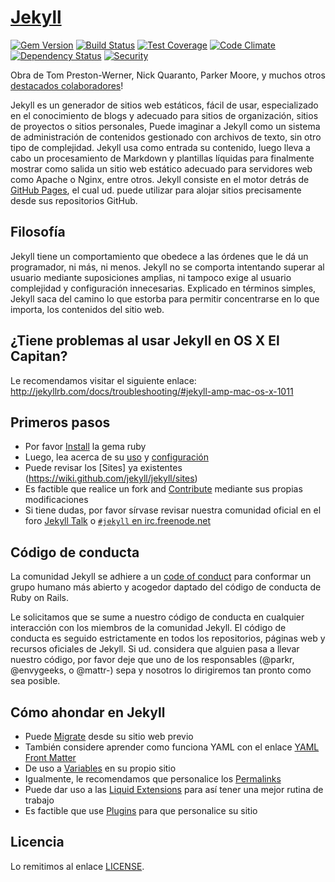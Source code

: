 # [Jekyll](http://jekyllrb.com/)

[![Gem Version](https://img.shields.io/gem/v/jekyll.svg)][ruby-gems]
[![Build Status](https://travis-ci.org/jekyll/jekyll.svg?branch=master)][travis]
[![Test Coverage](https://codeclimate.com/github/jekyll/jekyll/badges/coverage.svg)][coverage]
[![Code Climate](https://codeclimate.com/github/jekyll/jekyll/badges/gpa.svg)][codeclimate]
[![Dependency Status](https://gemnasium.com/jekyll/jekyll.svg)][gemnasium]
[![Security](https://hakiri.io/github/jekyll/jekyll/master.svg)][hakiri]

[ruby-gems]: https://rubygems.org/gems/jekyll
[gemnasium]: https://gemnasium.com/jekyll/jekyll
[codeclimate]: https://codeclimate.com/github/jekyll/jekyll
[coverage]: https://codeclimate.com/github/jekyll/jekyll/coverage
[hakiri]: https://hakiri.io/github/jekyll/jekyll/master
[travis]: https://travis-ci.org/jekyll/jekyll

Obra de Tom Preston-Werner, Nick Quaranto, Parker Moore, y muchos otros [destacados colaboradores](https://github.com/jekyll/jekyll/graphs/contributors)!

Jekyll es un generador de sitios web estáticos, fácil de usar, especializado en el conocimiento de blogs y adecuado para sitios de organización, sitios de proyectos o sitios personales, Puede imaginar a Jekyll como un sistema de administración de contenidos gestionado con archivos de texto, sin otro tipo de complejidad. Jekyll usa como entrada su contenido, luego lleva a cabo un procesamiento de Markdown y plantillas líquidas para finalmente mostrar como salida un sitio web estático adecuado para servidores web como Apache o Nginx, entre otros. Jekyll consiste en el motor detrás de [GitHub Pages](http://pages.github.com), el cual ud. puede utilizar para alojar sitios precisamente desde sus repositorios GitHub.

## Filosofía

Jekyll tiene un comportamiento que obedece a las órdenes que le dá un programador, ni más, ni menos. Jekyll no se comporta intentando superar al usuario mediante suposiciones amplias, ni tampoco exige al usuario complejidad y configuración innecesarias. Explicado en términos simples, Jekyll saca del camino lo que estorba para permitir concentrarse en lo que importa, los contenidos del sitio web.

## ¿Tiene problemas al usar Jekyll en OS X El Capitan?

Le recomendamos visitar el siguiente enlace: http://jekyllrb.com/docs/troubleshooting/#jekyll-amp-mac-os-x-1011

## Primeros pasos

* Por favor [Install](http://jekyllrb.com/docs/installation/) la gema ruby
* Luego, lea acerca de su [uso](http://jekyllrb.com/docs/usage/) y [configuración](http://jekyllrb.com/docs/configuration/)
* Puede revisar los [Sites] ya existentes (https://wiki.github.com/jekyll/jekyll/sites)
* Es factible que realice un fork and [Contribute](http://jekyllrb.com/docs/contributing/) mediante sus propias modificaciones
* Si tiene dudas, por favor sírvase revisar nuestra comunidad oficial en el foro [Jekyll Talk](https://talk.jekyllrb.com/) o [`#jekyll` en irc.freenode.net](https://botbot.me/freenode/jekyll/)

## Código de conducta

La comunidad Jekyll se adhiere a un [code of conduct](CONDUCT.md) para conformar un grupo humano más abierto y acogedor  daptado del código de conducta de Ruby on Rails.

Le solicitamos que se sume a nuestro código de conducta en cualquier interacción con los miembros de la comunidad Jekyll. 
El código de conducta es seguido estrictamente en todos los repositorios, páginas web y recursos oficiales de Jekyll. 
Si ud. considera que alguien pasa a llevar nuestro código, por favor deje que uno de los responsables (@parkr, @envygeeks, o @mattr-) sepa y nosotros lo dirigiremos tan pronto como sea posible. 

## Cómo ahondar en Jekyll

* Puede [Migrate](http://import.jekyllrb.com/docs/home/) desde su sitio web previo
* También considere aprender como funciona YAML con el enlace [YAML Front Matter](http://jekyllrb.com/docs/frontmatter/) 
* De uso a [Variables](http://jekyllrb.com/docs/variables/) en su propio sitio
* Igualmente, le recomendamos que personalice los [Permalinks](http://jekyllrb.com/docs/permalinks/) 
* Puede dar uso a las [Liquid Extensions](http://jekyllrb.com/docs/templates/) para así tener una mejor rutina de trabajo
* Es factible que use [Plugins](http://jekyllrb.com/docs/plugins/) para que personalice su sitio

## Licencia

Lo remitimos al enlace [LICENSE](https://github.com/jekyll/jekyll/blob/master/LICENSE).
